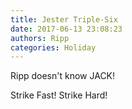 ```yaml
---
title: Jester Triple-Six
date: 2017-06-13 23:08:23
authors: Ripp
categories: Holiday
---
```


 Ripp doesn't know JACK!

Strike Fast! Strike Hard!